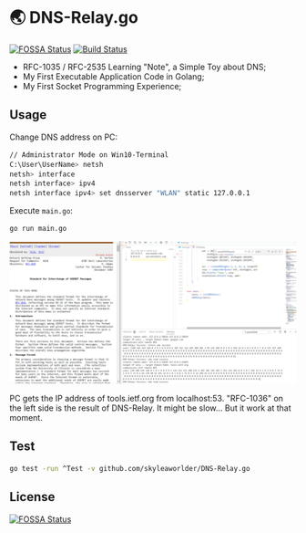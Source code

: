 # :earth_asia: DNS-Relay.go

[![FOSSA Status](https://app.fossa.com/api/projects/git%2Bgithub.com%2Fskyleaworlder%2FDNS-Relay.go.svg?type=shield)](https://app.fossa.com/projects/git%2Bgithub.com%2Fskyleaworlder%2FDNS-Relay.go?ref=badge_shield)  [![Build Status](https://travis-ci.org/skyleaworlder/DNS-Relay.go.svg?branch=main)](https://travis-ci.org/skyleaworlder/DNS-Relay.go)

* RFC-1035 / RFC-2535 Learning "Note", a Simple Toy about DNS;
* My First Executable Application Code in Golang;
* My First Socket Programming Experience;

## Usage

Change DNS address on PC:

```bash
// Administrator Mode on Win10-Terminal
C:\User\UserName> netsh
netsh> interface
netsh interface> ipv4
netsh interface ipv4> set dnsserver "WLAN" static 127.0.0.1
```

Execute `main.go`:

```bash
go run main.go
```

![success](README.asset/success.png)

PC gets the IP address of tools.ietf.org from localhost:53. "RFC-1036" on the left side is the result of DNS-Relay. It might be slow... But it work at that moment.

## Test

```bash
go test -run ^Test -v github.com/skyleaworlder/DNS-Relay.go
```

## License

[![FOSSA Status](https://app.fossa.com/api/projects/git%2Bgithub.com%2Fskyleaworlder%2FDNS-Relay.go.svg?type=large)](https://app.fossa.com/projects/git%2Bgithub.com%2Fskyleaworlder%2FDNS-Relay.go?ref=badge_large)
